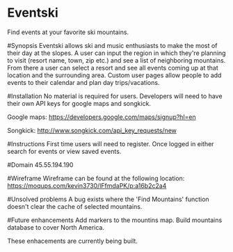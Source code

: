 # Eventski
Find events at your favorite ski mountains. 

#Synopsis
Eventski allows ski and music enthusiasts to make the most of their day at the slopes. A user can input the region in which they're planning to visit (resort name, town, zip etc.) and see a list of neighboring mountains. From there a user can select a resort and see all events coming up at that location and the surrounding area. Custom user pages allow people to add events to their calendar and plan day trips/vacations.

#Installation
No material is required for users. Developers will need to have their own API keys for google maps and songkick.

Google maps: https://developers.google.com/maps/signup?hl=en

Songkick: http://www.songkick.com/api_key_requests/new

#Instructions
First time users will need to register. Once logged in either search for events or view saved events.

#Domain 
45.55.194.190

#Wireframe
Wireframe can be found at the following location:
https://moqups.com/kevin3730/lFfmdaPK/p:a16b2c2a4

#Unsolved problems
A bug exists where the 'Find Mountains' function doesn't clear the cache of selected mountains. 

#Future enhancements
Add markers to the mountins map.
Build mountains database to cover North America.

These enhacements are currently being built.

